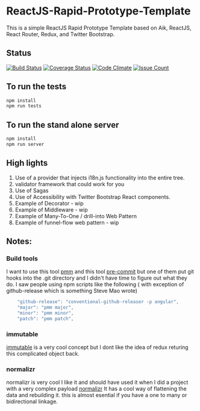 # ReactJS-Rapid-Prototype-Template

This is a simple ReactJS Rapid Prototype Template based on Aik, ReactJS, React Router, Redux, and Twitter Bootstrap.

## Status
[![Build Status](https://travis-ci.org/psenger/ReactJS-Rapid-Prototype-Template.svg?branch=master)](https://travis-ci.org/psenger/ReactJS-Rapid-Prototype-Template)
[![Coverage Status](https://coveralls.io/repos/github/psenger/ReactJS-Rapid-Prototype-Template/badge.svg?branch=master)](https://coveralls.io/github/psenger/ReactJS-Rapid-Prototype-Template?branch=master)
[![Code Climate](https://codeclimate.com/github/psenger/ReactJS-Rapid-Prototype-Template/badges/gpa.svg)](https://codeclimate.com/github/psenger/ReactJS-Rapid-Prototype-Template)
[![Issue Count](https://codeclimate.com/github/psenger/ReactJS-Rapid-Prototype-Template/badges/issue_count.svg)](https://codeclimate.com/github/psenger/ReactJS-Rapid-Prototype-Template)

## To run the tests

```bash
npm install
npm run tests
```
## To run the stand alone server

```bash
npm install
npm run server
```

## High lights

1. Use of a provider that injects i18n.js functionality into the entire tree.
2. validator framework that could work for you
3. Use of Sagas
4. Use of Accessibility with Twitter Bootstrap React components.
5. Example of Decorator - wip
6. Example of Middleware - wip
7. Example of Many-To-One / drill-into Web Pattern
8. Example of funnel-flow web pattern - wip


## Notes:

### Build tools

I want to use this tool [pmm](https://www.npmjs.com/package/pmm) and this tool [pre-commit](https://www.npmjs.com/package/pre-commit) but one of them put git hooks into the .git directory and I didn't have time to figure out what they do. I saw people using npm scripts like the following ( with exception of github-release which is something Steve Mao wrote)

```javascript
    "github-release": "conventional-github-releaser -p angular",
    "major": "pmm major",
    "minor": "pmm minor",
    "patch": "pmm patch",
```

### immutable

[immutable](https://facebook.github.io/immutable-js/) is a very cool concept but I dont like the idea of redux returing this complicated object back.


### normalizr

normalizr is very cool I like it and should have used it when I did a project with a very complex payload [normalizr](https://github.com/paularmstrong/normalizr) It has a cool way of flattening the data and rebuilding it. this is almost esential if you have a one to many or bidirectional linkage.
